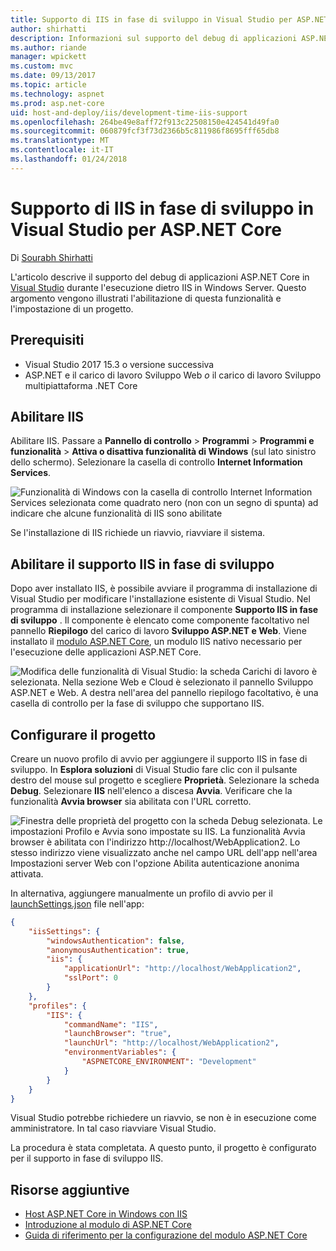 ```yaml
---
title: Supporto di IIS in fase di sviluppo in Visual Studio per ASP.NET Core
author: shirhatti
description: Informazioni sul supporto del debug di applicazioni ASP.NET Core durante l'esecuzione dietro IIS in Windows Server.
ms.author: riande
manager: wpickett
ms.custom: mvc
ms.date: 09/13/2017
ms.topic: article
ms.technology: aspnet
ms.prod: asp.net-core
uid: host-and-deploy/iis/development-time-iis-support
ms.openlocfilehash: 264be49e8aff72f913c22508150e424541d49fa0
ms.sourcegitcommit: 060879fcf3f73d2366b5c811986f8695fff65db8
ms.translationtype: MT
ms.contentlocale: it-IT
ms.lasthandoff: 01/24/2018
---
```

# <a name="development-time-iis-support-in-visual-studio-for-aspnet-core"></a>Supporto di IIS in fase di sviluppo in Visual Studio per ASP.NET Core

Di [Sourabh Shirhatti](https://twitter.com/sshirhatti)

L'articolo descrive il supporto del debug di applicazioni ASP.NET Core in [Visual Studio](https://www.visualstudio.com/vs/) durante l'esecuzione dietro IIS in Windows Server. Questo argomento vengono illustrati l'abilitazione di questa funzionalità e l'impostazione di un progetto.

## <a name="prerequisites"></a>Prerequisiti

* Visual Studio 2017 15.3 o versione successiva
* ASP.NET e il carico di lavoro Sviluppo Web *o* il carico di lavoro Sviluppo multipiattaforma .NET Core

## <a name="enable-iis"></a>Abilitare IIS

Abilitare IIS. Passare a **Pannello di controllo** > **Programmi** > **Programmi e funzionalità** > **Attiva o disattiva funzionalità di Windows** (sul lato sinistro dello schermo). Selezionare la casella di controllo **Internet Information Services**.

![Funzionalità di Windows con la casella di controllo Internet Information Services selezionata come quadrato nero (non con un segno di spunta) ad indicare che alcune funzionalità di IIS sono abilitate](development-time-iis-support/_static/enable_iis.png)

Se l'installazione di IIS richiede un riavvio, riavviare il sistema.

## <a name="enable-development-time-iis-support"></a>Abilitare il supporto IIS in fase di sviluppo

Dopo aver installato IIS, è possibile avviare il programma di installazione di Visual Studio per modificare l'installazione esistente di Visual Studio. Nel programma di installazione selezionare il componente **Supporto IIS in fase di sviluppo** . Il componente è elencato come componente facoltativo nel pannello **Riepilogo** del carico di lavoro **Sviluppo ASP.NET e Web**. Viene installato il [modulo ASP.NET Core](xref:fundamentals/servers/aspnet-core-module), un modulo IIS nativo necessario per l'esecuzione delle applicazioni ASP.NET Core.

![Modifica delle funzionalità di Visual Studio: la scheda Carichi di lavoro è selezionata. Nella sezione Web e Cloud è selezionato il pannello Sviluppo ASP.NET e Web. A destra nell'area del pannello riepilogo facoltativo, è una casella di controllo per la fase di sviluppo che supportano IIS.](development-time-iis-support/_static/development_time_support.png)

## <a name="configure-the-project"></a>Configurare il progetto

Creare un nuovo profilo di avvio per aggiungere il supporto IIS in fase di sviluppo. In **Esplora soluzioni** di Visual Studio fare clic con il pulsante destro del mouse sul progetto e scegliere **Proprietà**. Selezionare la scheda **Debug**. Selezionare **IIS** nell'elenco a discesa **Avvia**. Verificare che la funzionalità **Avvia browser** sia abilitata con l'URL corretto.

![Finestra delle proprietà del progetto con la scheda Debug selezionata. Le impostazioni Profilo e Avvia sono impostate su IIS. La funzionalità Avvia browser è abilitata con l'indirizzo http://localhost/WebApplication2. Lo stesso indirizzo viene visualizzato anche nel campo URL dell'app nell'area Impostazioni server Web con l'opzione Abilita autenticazione anonima attivata.](development-time-iis-support/_static/project_properties.png)

In alternativa, aggiungere manualmente un profilo di avvio per il [launchSettings.json](http://json.schemastore.org/launchsettings) file nell'app:

```json
{
    "iisSettings": {
        "windowsAuthentication": false,
        "anonymousAuthentication": true,
        "iis": {
            "applicationUrl": "http://localhost/WebApplication2",
            "sslPort": 0
        }
    },
    "profiles": {
        "IIS": {
            "commandName": "IIS",
            "launchBrowser": "true",
            "launchUrl": "http://localhost/WebApplication2",
            "environmentVariables": {
                "ASPNETCORE_ENVIRONMENT": "Development"
            }
        }
    }
}
```

Visual Studio potrebbe richiedere un riavvio, se non è in esecuzione come amministratore. In tal caso riavviare Visual Studio.

La procedura è stata completata. A questo punto, il progetto è configurato per il supporto in fase di sviluppo IIS. 

## <a name="additional-resources"></a>Risorse aggiuntive

* [Host ASP.NET Core in Windows con IIS](xref:host-and-deploy/iis/index)
* [Introduzione al modulo di ASP.NET Core](xref:fundamentals/servers/aspnet-core-module)
* [Guida di riferimento per la configurazione del modulo ASP.NET Core](xref:host-and-deploy/aspnet-core-module)
